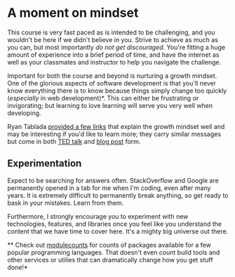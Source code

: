 # A moment on mindset
This course is very fast paced as is intended to be challenging, and you wouldn't be here if we didn't believe in you. Strive to achieve as much as you can, but most importantly *do not get discouraged*. You're fitting a huge amount of experience into a brief period of time, and have the internet as well as your classmates and instructor to help you navigate the challenge.

Important for both the course and beyond is nurturing a growth mindset. One of the glorious aspects of software development is that you'll never know everything there is to know because things simply change too quickly (*especially* in web development)*. This can either be frustrating or invigorating; but learning to love learning will serve you very well when developing.

Ryan Tablada [provided a few links](https://rtablada.gitbooks.io/front-end-engineering-june-2015/content/prework/mental-prep.html) that explain the growth mindset well and may be interesting if you'd like to learn more; they carry similar messages but come in both [TED talk](http://www.ted.com/talks/carol_dweck_the_power_of_believing_that_you_can_improve?language=en) and [blog post](http://www.brainpickings.org/2014/01/29/carol-dweck-mindset/) form.

## Experimentation
Expect to be searching for answers often. StackOverflow and Google are permanently opened in a tab for me when I'm coding, even after many years. It is extremely difficult to permanently break anything, so get ready to bask in your mistakes. Learn from them.

Furthermore, I strongly encourage you to experiment with new technologies, features, and libraries once you feel like you understand the content that we have time to cover here. It's a mighty big universe out there. 


\** Check out [modulecounts](http://www.modulecounts.com/) for counts of packages available for a few popular programming languages. That doesn't even count build tools and other services or utilies that can dramatically change how you get stuff done!*